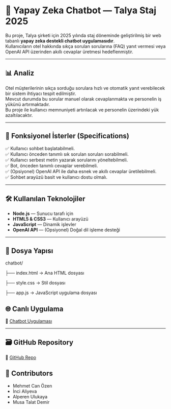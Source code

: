 # 🤖 Yapay Zeka Chatbot — Talya Staj 2025

Bu proje, Talya şirketi için 2025 yılında staj döneminde geliştirilmiş bir web tabanlı **yapay zeka destekli chatbot uygulamasıdır**.  
Kullanıcıların otel hakkında sıkça sorulan sorularına (FAQ) yanıt vermesi veya OpenAI API üzerinden akıllı cevaplar üretmesi hedeflenmiştir.

---

## 📊 Analiz

Otel müşterilerinin sıkça sorduğu sorulara hızlı ve otomatik yanıt verebilecek bir sistem ihtiyacı tespit edilmiştir.  
Mevcut durumda bu sorular manuel olarak cevaplanmakta ve personelin iş yükünü artırmaktadır.  
Bu proje ile kullanıcı memnuniyeti artırılacak ve personelin üzerindeki yük azaltılacaktır.

---

## 📝 Fonksiyonel İsterler (Specifications)

✅ Kullanıcı sohbet başlatabilmeli.  
✅ Kullanıcı önceden tanımlı sık sorulan soruları sorabilmeli.  
✅ Kullanıcı serbest metin yazarak sorularını yöneltebilmeli.  
✅ Bot, önceden tanımlı cevaplar verebilmeli.  
✅ (Opsiyonel) OpenAI API ile daha esnek ve akıllı cevaplar üretilebilmeli.  
✅ Sohbet arayüzü basit ve kullanıcı dostu olmalı.  

---

## 🛠️ Kullanılan Teknolojiler

- **Node.js** — Sunucu tarafı için
- **HTML5 & CSS3** — Kullanıcı arayüzü
- **JavaScript** — Dinamik işlevler
- **OpenAI API** — (Opsiyonel) Doğal dil işleme desteği

---

## 📁 Dosya Yapısı
chatbot/


├── index.html → Ana HTML dosyası


├── style.css → Stil dosyası


├── app.js → JavaScript uygulama dosyası

## 🌐 Canlı Uygulama

🔗 [Chatbot Uygulaması](https://goksungurel.github.io/TalyaStaj-2025/chatbot/)

---

## 🗃️ GitHub Repository

🔗 [GitHub Repo](https://github.com/goksungurel/TalyaStaj-2025)


## 👥 Contributors

- Mehmet Can Özen 
- İnci Aliyeva 
- Alperen Ulukaya
- Musa Talat Demir
